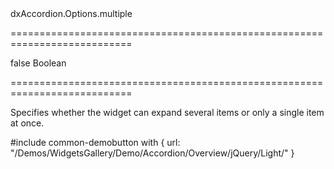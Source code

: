 <!--id-->dxAccordion.Options.multiple<!--/id-->
===========================================================================
<!--default-->false<!--/default-->
<!--type-->Boolean<!--/type-->
===========================================================================

<!--shortDescription-->
Specifies whether the widget can expand several items or only a single item at once.
<!--/shortDescription-->

<!--fullDescription-->
#include common-demobutton with {
    url: "/Demos/WidgetsGallery/Demo/Accordion/Overview/jQuery/Light/"
}
<!--/fullDescription-->